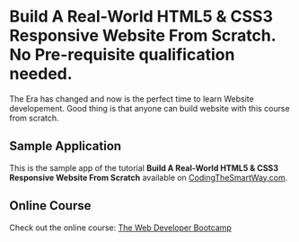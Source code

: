 # Build A Real-World HTML5 & CSS3 Responsive Website From Scratch. No Pre-requisite qualification needed.
 The Era has changed and now is the perfect time to learn Website developement. Good thing is that anyone can build website with this course from scratch.

## Sample Application

This is the sample app of the tutorial __Build A Real-World HTML5 & CSS3 Responsive Website From Scratch__ available on [CodingTheSmartWay.com](http://codingthesmartway.com/).

## Online Course
Check out the online course: [The Web Developer Bootcamp ](http://codingthesmartway.com/courses/web-developer-bootcamp/)
